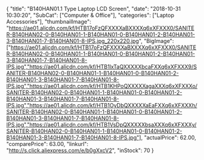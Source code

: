 {
	"title": "B140HAN01.1 Type Laptop LCD Screen",
	"date": "2018-10-31 10:30:20",
	"SubCat": ["Computer & Office"],
	"categories": ["Laptop Accessories"],
	"thumbnailImage": "https://ae01.alicdn.com/kf/HTB17oFzQFXXXXaBXXXXq6xXFXXX0/SANITER-B140HAN02-0-B140HAN01-1-B140HAN01-0-B140HAN01-2-B140HAN01-3-B140HAN01-7-B140HAN01-8-IPS.jpg_220x220.jpg",
	"BigImage": ["https://ae01.alicdn.com/kf/HTB17oFzQFXXXXaBXXXXq6xXFXXX0/SANITER-B140HAN02-0-B140HAN01-1-B140HAN01-0-B140HAN01-2-B140HAN01-3-B140HAN01-7-B140HAN01-8-IPS.jpg","https://ae01.alicdn.com/kf/HTB1lxTaQXXXXXbcaFXXq6xXFXXX9/SANITER-B140HAN02-0-B140HAN01-1-B140HAN01-0-B140HAN01-2-B140HAN01-3-B140HAN01-7-B140HAN01-8-IPS.jpg","https://ae01.alicdn.com/kf/HTB1KHPoQXXXXXagaXXXq6xXFXXXo/SANITER-B140HAN02-0-B140HAN01-1-B140HAN01-0-B140HAN01-2-B140HAN01-3-B140HAN01-7-B140HAN01-8-IPS.jpg","https://ae01.alicdn.com/kf/HTB1OyDbQXXXXXaEaFXXq6xXFXXXh/SANITER-B140HAN02-0-B140HAN01-1-B140HAN01-0-B140HAN01-2-B140HAN01-3-B140HAN01-7-B140HAN01-8-IPS.jpg","https://ae01.alicdn.com/kf/HTB1VsDpQXXXXXbsaXXXq6xXFXXXy/SANITER-B140HAN02-0-B140HAN01-1-B140HAN01-0-B140HAN01-2-B140HAN01-3-B140HAN01-7-B140HAN01-8-IPS.jpg"],
	"actualPrice": 62.00,
	"comparePrice": 63.00,
	"linkurl": "http://s.click.aliexpress.com/e/b0gXxcV2",
	"inStock": 70
}
